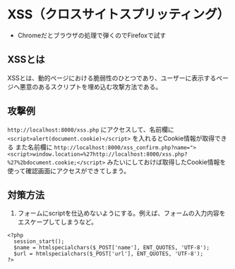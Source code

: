 # XSS（クロスサイトスプリッティング）
* Chromeだとブラウザの処理で弾くのでFirefoxで試す

## XSSとは
XSSとは、動的ページにおける脆弱性のひとつであり、ユーザーに表示するページへ悪意のあるスクリプトを埋め込む攻撃方法である。

## 攻撃例
`http://localhost:8000/xss.php` にアクセスして、名前欄に `<script>alert(document.cookie)</script>` を入れるとCookie情報が取得できる
また名前欄に `http://localhost:8000/xss_confirm.php?name="><script>window.location=%27http://localhost:8000/xss.php?%27%2bdocument.cookie;</script>` みたいにしておけば取得したCookie情報を使って確認画面にアクセスができてしまう。

## 対策方法
1. フォームにscriptを仕込めないようにする。例えば、フォームの入力内容をエスケープしてしまうなど。
```
<?php
  session_start();
  $name = htmlspecialchars($_POST['name'], ENT_QUOTES, 'UTF-8');
  $url = htmlspecialchars($_POST['url'], ENT_QUOTES, 'UTF-8');
?>
```

